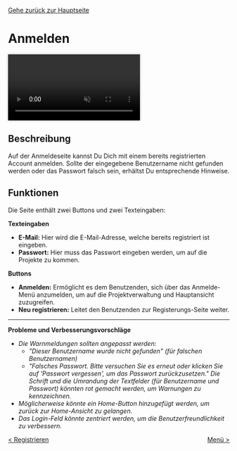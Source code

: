 [Gehe zurück zur Hauptseite](index.html)

# Anmelden

<video controls autoplay loop muted style="max-width: 100%; box-shadow: 0 0 5px rgba(0, 0, 0, 0.3);">
<source src="./videos/anmelden.mp4" type="video/mp4">
Your browser does not support the video tag.
</video>

<p></p>

## Beschreibung

Auf der Anmeldeseite kannst Du Dich mit einem bereits registrierten Account anmelden. Sollte der eingegebene Benutzername nicht gefunden werden oder das Passwort falsch sein, erhältst Du entsprechende Hinweise.

## Funktionen

Die Seite enthält zwei Buttons und zwei Texteingaben:

**Texteingaben**

- **E-Mail:** Hier wird die E-Mail-Adresse, welche bereits registriert ist eingeben.
- **Passwort:** Hier muss das Passwort eingeben werden, um auf die Projekte zu kommen.

**Buttons**

- **Anmelden:** Ermöglicht es dem Benutzenden, sich über das Anmelde-Menü anzumelden, um auf die Projektverwaltung und Hauptansicht zuzugreifen.
- **Neu registrieren:** Leitet den Benutzenden zur Registerungs-Seite weiter.

---

**Probleme und Verbesserungsvorschläge**

- _Die Warnmeldungen sollten angepasst werden:_
  - _"Dieser Benutzername wurde nicht gefunden" (für falschen Benutzernamen)_
  - _"Falsches Passwort. Bitte versuchen Sie es erneut oder klicken Sie auf 'Passwort vergessen', um das Passwort zurückzusetzen."_
    _Die Schrift und die Umrandung der Textfelder (für Benutzername und Passwort) könnten rot gemacht werden, um Warnungen zu kennzeichnen._
- _Möglicherweise könnte ein Home-Button hinzugefügt werden, um zurück zur Home-Ansicht zu gelangen._
- _Das Login-Feld könnte zentriert werden, um die Benutzerfreundlichkeit zu verbessern._

<div style="text-align: left; float: left;"><a href="register.html">< Registrieren</a></div>
<div style="text-align: right; float: right;"><a href="main_view.html">Menü ></a></div>
